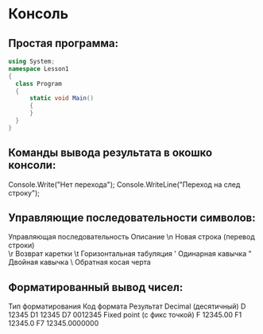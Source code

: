 # Консоль

## Простая программа:
```csharp
using System;
namespace Lesson1
{
  class Program
  {
      static void Main()
      {
      }
  }
}
```

## Команды вывода результата в окошко консоли:
Console.Write("Нет перехода");
Console.WriteLine("Переход на след строку");

## Управляющие последовательности символов:
Управляющая последовательность      Описание
\n                                  Новая строка (перевод строки)   
\r                                  Возврат каретки
\t                                  Горизонтальная табуляция
\'                                  Одинарная кавычка
\"                                  Двойная кавычка
\\                                  Обратная косая черта

## Форматированный вывод чисел:
Тип форматирования          Код формата         Результат
Decimal (десятичный)        D                   12345
                            D1                  12345
                            D7                  0012345
Fixed point (с фикс точкой) F                   12345.00
                            F1                  12345.0
                            F7                  12345.0000000








